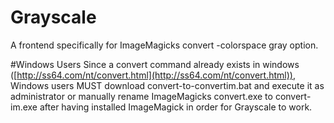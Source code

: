 # Grayscale
A frontend specifically for ImageMagicks convert -colorspace gray option.

#Windows Users
Since a convert command already exists in windows ([http://ss64.com/nt/convert.html](http://ss64.com/nt/convert.html)), Windows users MUST download convert-to-convertim.bat and execute it as administrator or manually rename ImageMagicks convert.exe to convert-im.exe after having installed ImageMagick in order for Grayscale to work.
